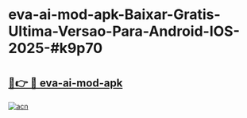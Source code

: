 # eva-ai-mod-apk-Baixar-Gratis-Ultima-Versao-Para-Android-IOS-2025-#k9p70

# <h2><a href="https://ainizakaria.my?title=eva-ai-mod-apk&ref=22M">🔗👉 🔴 eva-ai-mod-apk</a></h2>

[![acn](https://github.com/user-attachments/assets/0f9c940e-d8b0-45ae-aac7-cd30a18b3e1c)](https://ainizakaria.my?title=eva-ai-mod-apk&ref=22M)

